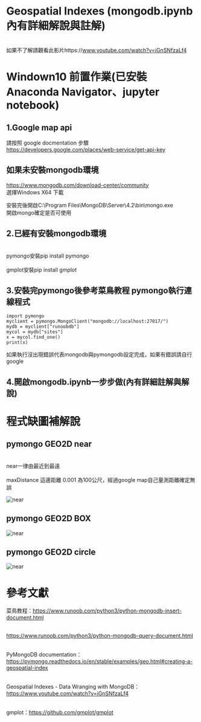 # Geospatial Indexes (mongodb.ipynb內有詳細解說與註解)
<br>如果不了解請觀看此影片https://www.youtube.com/watch?v=iGnSNfzaLf4<br>
# Windown10 前置作業(已安裝Anaconda Navigator、jupyter notebook)

## 1.Google map api 
請按照 google docmentation 步驟 https://developers.google.com/places/web-service/get-api-key

## 如果未安裝mongodb環境
https://www.mongodb.com/download-center/community
<br> 選擇Windows X64 下載</br> 

安裝完後開啟C:\Program Files\MongoDB\Server\4.2\bin\mongo.exe
<br> 開啟mongo確定是否可使用<br> 

## 2.已經有安裝mongodb環境
<br> pymongo安裝pip install pymongo<br> 
<br> gmplot安裝pip install gmplot<br> 

## 3.安裝完pymongo後參考菜鳥教程 pymongo執行連線程式
    import pymongo
    myclient = pymongo.MongoClient("mongodb://localhost:27017/")
    mydb = myclient["runoobdb"]
    mycol = mydb["sites"]
    x = mycol.find_one() 
    print(x)
如果執行沒出現錯誤代表mongodb與pymongodb設定完成，如果有錯誤請自行google

## 4.開啟mongodb.ipynb一步步做(內有詳細註解與解說)

# 程式缺圖補解說
## pymongo GEO2D near
<br>near一律由最近到最遠<br>
<br>maxDistance 這邊距離 0.001 為100公尺，經過google map自己量測距離確定無誤<br>

![near](https://github.com/JEDEngineer/pymongodb/blob/master/126%E5%85%AC%E5%B0%BA.jpg)  

## pymongo GEO2D BOX
![near](https://github.com/JEDEngineer/pymongodb/blob/master/1590733135235.jpg)  

## pymongo GEO2D circle
![near](https://github.com/JEDEngineer/pymongodb/blob/master/1590734356247.jpg)  


# 參考文獻

菜鳥教程：https://www.runoob.com/python3/python-mongodb-insert-document.html

<br>https://www.runoob.com/python3/python-mongodb-query-document.html<br>

<br>PyMongoDB documentation：https://pymongo.readthedocs.io/en/stable/examples/geo.html#creating-a-geospatial-index<br>

<br>Geospatial Indexes - Data Wranging with MongoDB：https://www.youtube.com/watch?v=iGnSNfzaLf4<br>

<br>gmplot：https://github.com/gmplot/gmplot<br>
